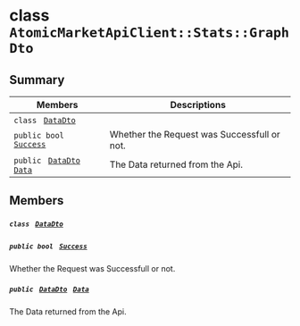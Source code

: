 # class `AtomicMarketApiClient::Stats::GraphDto` 

## Summary

 Members                                | Descriptions                                
----------------------------------------|---------------------------------------------
`class ` [`DataDto`](.github/workflows/documentation/md/AtomicMarketApiClient--Stats--GraphDto--DataDto.md#class_atomic_market_api_client_1_1_stats_1_1_graph_dto_1_1_data_dto)        | 
`public bool ` [`Success`](#class_atomic_market_api_client_1_1_stats_1_1_graph_dto_1a506fb037fbb6bfe8f254c021a2c3cfac) | Whether the Request was Successfull or not.
`public ` [`DataDto`](.github/workflows/documentation/md/AtomicMarketApiClient--Stats--GraphDto--DataDto.md#class_atomic_market_api_client_1_1_stats_1_1_graph_dto_1_1_data_dto)` ` [`Data`](#class_atomic_market_api_client_1_1_stats_1_1_graph_dto_1a65c0779654774581967081cf3136bd84) | The Data returned from the Api.

## Members

##### `class ` [`DataDto`](.github/workflows/documentation/md/AtomicMarketApiClient--Stats--GraphDto--DataDto.md#class_atomic_market_api_client_1_1_stats_1_1_graph_dto_1_1_data_dto) 

##### `public bool ` [`Success`](#class_atomic_market_api_client_1_1_stats_1_1_graph_dto_1a506fb037fbb6bfe8f254c021a2c3cfac) 

Whether the Request was Successfull or not.

##### `public ` [`DataDto`](.github/workflows/documentation/md/AtomicMarketApiClient--Stats--GraphDto--DataDto.md#class_atomic_market_api_client_1_1_stats_1_1_graph_dto_1_1_data_dto)` ` [`Data`](#class_atomic_market_api_client_1_1_stats_1_1_graph_dto_1a65c0779654774581967081cf3136bd84) 

The Data returned from the Api.

